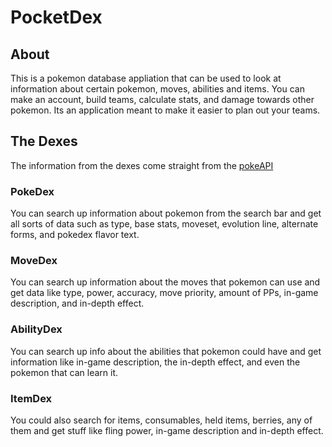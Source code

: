 # PocketDex

## About

This is a pokemon database appliation that can be used to look at information about certain pokemon, moves, abilities and items. You can make an account, build teams, calculate stats, and damage towards other pokemon. Its an application meant to make it easier to plan out your teams.

## The Dexes

The information from the dexes come straight from the [pokeAPI](https://pokeapi.co/)

### PokeDex

You can search up information about pokemon from the search bar and get all sorts of data such as type, base stats, moveset, evolution line, alternate forms, and pokedex flavor text.

### MoveDex

You can search up information about the moves that pokemon can use and get data like type, power, accuracy, move priority, amount of PPs, in-game description, and in-depth effect.

### AbilityDex

You can search up info about the abilities that pokemon could have and get information like in-game description, the in-depth effect, and even the pokemon that can learn it.

### ItemDex

You could also search for items, consumables, held items, berries, any of them and get stuff like fling power, in-game description and in-depth effect.

